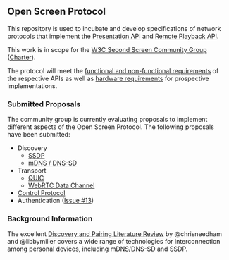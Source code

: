 ## Open Screen Protocol

This repository is used to incubate and develop specifications of network
protocols that implement the
[Presentation API](https://w3c.github.io/presentation-api/) and
[Remote Playback API](https://w3c.github.io/remote-playback/).

This work is in scope for the
[W3C Second Screen Community Group](https://www.w3.org/community/webscreens/)
([Charter](https://webscreens.github.io/cg-charter/)).

The protocol will meet the
[functional and non-functional requirements](requirements.md) of the
respective APIs as well as [hardware requirements](device_specs.md)
for prospective implementations.

### Submitted Proposals

The community group is currently evaluating proposals to implement different
aspects of the Open Screen Protocol.  The following proposals have been
submitted:

- Discovery
  - [SSDP](ssdp.md)
  - [mDNS / DNS-SD](mdns.md)
- Transport
  - [QUIC](quic.md)
  - [WebRTC Data Channel](datachannel.md)
- [Control Protocol](control_protocol.md)
- Authentication ([Issue #13](https://github.com/webscreens/openscreenprotocol/issues/13))

### Background Information

The excellent
[Discovery and Pairing Literature Review](https://github.com/bbc/device-discovery-pairing)
by @chrisneedham and @libbymiller covers a wide range of technologies for interconnection
among personal devices, including mDNS/DNS-SD and SSDP.
